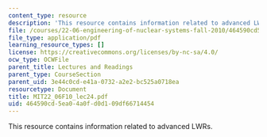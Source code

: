```yaml
---
content_type: resource
description: 'This resource contains information related to advanced LWRs. '
file: /courses/22-06-engineering-of-nuclear-systems-fall-2010/464590cd5ea04a0fd0d109df66714454_MIT22_06F10_lec24.pdf
file_type: application/pdf
learning_resource_types: []
license: https://creativecommons.org/licenses/by-nc-sa/4.0/
ocw_type: OCWFile
parent_title: Lectures and Readings
parent_type: CourseSection
parent_uid: 3e44c0cd-e41a-0732-a2e2-bc525a0718ea
resourcetype: Document
title: MIT22_06F10_lec24.pdf
uid: 464590cd-5ea0-4a0f-d0d1-09df66714454
---
```

This resource contains information related to advanced LWRs. 